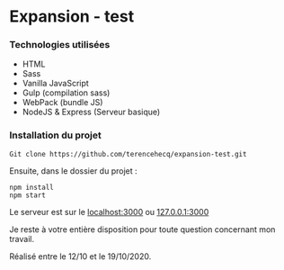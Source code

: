 # Expansion - test

### Technologies utilisées

- HTML
- Sass 
- Vanilla JavaScript
- Gulp (compilation sass)
- WebPack (bundle JS)
- NodeJS & Express (Serveur basique)


### Installation du projet

```
Git clone https://github.com/terencehecq/expansion-test.git
```

Ensuite, dans le dossier du projet : 

```
npm install
npm start
```

Le serveur est sur le [localhost:3000](http://localhost:3000/) ou [127.0.0.1:3000](http://127.0.0.1:3000/)


Je reste à votre entière disposition pour toute question concernant mon travail.


Réalisé entre le 12/10 et le 19/10/2020.